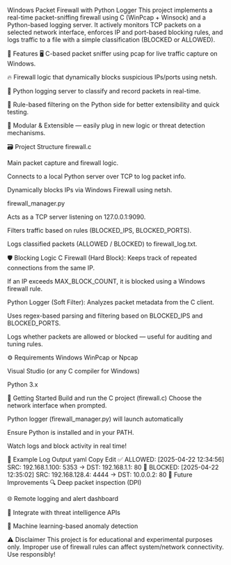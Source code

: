 Windows Packet Firewall with Python Logger
This project implements a real-time packet-sniffing firewall using C (WinPcap + Winsock) and a Python-based logging server. It actively monitors TCP packets on a selected network interface, enforces IP and port-based blocking rules, and logs traffic to a file with a simple classification (BLOCKED or ALLOWED).

🧰 Features
🖥️ C-based packet sniffer using pcap for live traffic capture on Windows.

🔥 Firewall logic that dynamically blocks suspicious IPs/ports using netsh.

🔄 Python logging server to classify and record packets in real-time.

🧠 Rule-based filtering on the Python side for better extensibility and quick testing.

🧱 Modular & Extensible — easily plug in new logic or threat detection mechanisms.

🗃️ Project Structure
firewall.c

Main packet capture and firewall logic.

Connects to a local Python server over TCP to log packet info.

Dynamically blocks IPs via Windows Firewall using netsh.

firewall_manager.py

Acts as a TCP server listening on 127.0.0.1:9090.

Filters traffic based on rules (BLOCKED_IPS, BLOCKED_PORTS).

Logs classified packets (ALLOWED / BLOCKED) to firewall_log.txt.

🛡️ Blocking Logic
C Firewall (Hard Block):
Keeps track of repeated connections from the same IP.

If an IP exceeds MAX_BLOCK_COUNT, it is blocked using a Windows firewall rule.

Python Logger (Soft Filter):
Analyzes packet metadata from the C client.

Uses regex-based parsing and filtering based on BLOCKED_IPS and BLOCKED_PORTS.

Logs whether packets are allowed or blocked — useful for auditing and tuning rules.

⚙️ Requirements
Windows
WinPcap or Npcap

Visual Studio (or any C compiler for Windows)

Python 3.x

🚀 Getting Started
Build and run the C project (firewall.c)
Choose the network interface when prompted.

Python logger (firewall_manager.py) will launch automatically

Ensure Python is installed and in your PATH.

Watch logs and block activity in real time!

📝 Example Log Output
yaml
Copy
Edit
✅ ALLOWED: [2025-04-22 12:34:56] SRC: 192.168.1.100: 5353 -> DST: 192.168.1.1: 80
🚫 BLOCKED: [2025-04-22 12:35:02] SRC: 192.168.128.4: 4444 -> DST: 10.0.0.2: 80
🧠 Future Improvements
🔍 Deep packet inspection (DPI)

🌐 Remote logging and alert dashboard

🧪 Integrate with threat intelligence APIs

🧬 Machine learning-based anomaly detection

⚠️ Disclaimer
This project is for educational and experimental purposes only. Improper use of firewall rules can affect system/network connectivity. Use responsibly!
